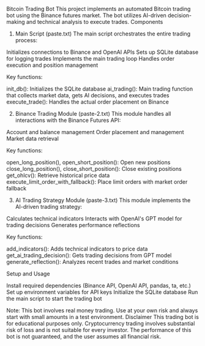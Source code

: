 Bitcoin Trading Bot
This project implements an automated Bitcoin trading bot using the Binance futures market. The bot utilizes AI-driven decision-making and technical analysis to execute trades.
Components
1. Main Script (paste.txt)
The main script orchestrates the entire trading process:

Initializes connections to Binance and OpenAI APIs
Sets up SQLite database for logging trades
Implements the main trading loop
Handles order execution and position management

Key functions:

init_db(): Initializes the SQLite database
ai_trading(): Main trading function that collects market data, gets AI decisions, and executes trades
execute_trade(): Handles the actual order placement on Binance

2. Binance Trading Module (paste-2.txt)
This module handles all interactions with the Binance Futures API:

Account and balance management
Order placement and management
Market data retrieval

Key functions:

open_long_position(), open_short_position(): Open new positions
close_long_position(), close_short_position(): Close existing positions
get_ohlcv(): Retrieve historical price data
execute_limit_order_with_fallback(): Place limit orders with market order fallback

3. AI Trading Strategy Module (paste-3.txt)
This module implements the AI-driven trading strategy:

Calculates technical indicators
Interacts with OpenAI's GPT model for trading decisions
Generates performance reflections

Key functions:

add_indicators(): Adds technical indicators to price data
get_ai_trading_decision(): Gets trading decisions from GPT model
generate_reflection(): Analyzes recent trades and market conditions

Setup and Usage

Install required dependencies (Binance API, OpenAI API, pandas, ta, etc.)
Set up environment variables for API keys
Initialize the SQLite database
Run the main script to start the trading bot

Note: This bot involves real money trading. Use at your own risk and always start with small amounts in a test environment.
Disclaimer
This trading bot is for educational purposes only. Cryptocurrency trading involves substantial risk of loss and is not suitable for every investor. The performance of this bot is not guaranteed, and the user assumes all financial risk.